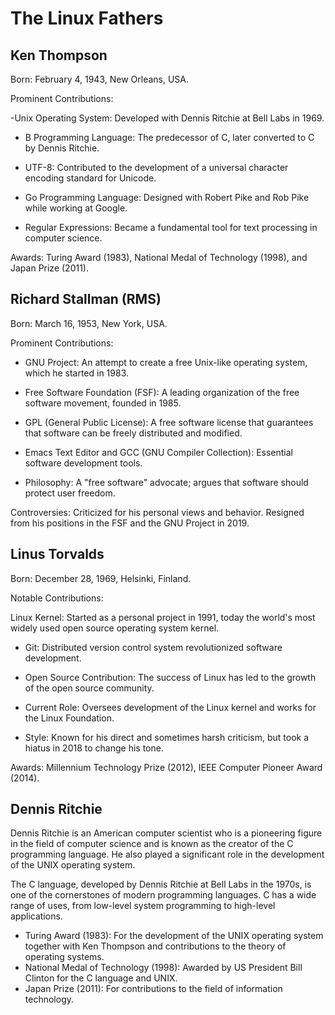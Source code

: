 # The Linux Fathers

## Ken Thompson
Born: February 4, 1943, New Orleans, USA.

Prominent Contributions:

-Unix Operating System: Developed with Dennis Ritchie at Bell Labs in 1969.

- B Programming Language: The predecessor of C, later converted to C by Dennis Ritchie.

- UTF-8: Contributed to the development of a universal character encoding standard for Unicode.

- Go Programming Language: Designed with Robert Pike and Rob Pike while working at Google.

- Regular Expressions: Became a fundamental tool for text processing in computer science.

Awards: Turing Award (1983), National Medal of Technology (1998), and Japan Prize (2011).


## Richard Stallman (RMS)
Born: March 16, 1953, New York, USA.

Prominent Contributions:

- GNU Project: An attempt to create a free Unix-like operating system, which he started in 1983.

- Free Software Foundation (FSF): A leading organization of the free software movement, founded in 1985.

- GPL (General Public License): A free software license that guarantees that software can be freely distributed and modified.

- Emacs Text Editor and GCC (GNU Compiler Collection): Essential software development tools.

- Philosophy: A "free software" advocate; argues that software should protect user freedom.

Controversies: Criticized for his personal views and behavior. Resigned from his positions in the FSF and the GNU Project in 2019.


## Linus Torvalds
Born: December 28, 1969, Helsinki, Finland.

Notable Contributions:

Linux Kernel: Started as a personal project in 1991, today the world's most widely used open source operating system kernel.
- Git: Distributed version control system revolutionized software development.

- Open Source Contribution: The success of Linux has led to the growth of the open source community.

- Current Role: Oversees development of the Linux kernel and works for the Linux Foundation.

- Style: Known for his direct and sometimes harsh criticism, but took a hiatus in 2018 to change his tone.

Awards: Millennium Technology Prize (2012), IEEE Computer Pioneer Award (2014).

## Dennis Ritchie
Dennis Ritchie is an American computer scientist who is a pioneering figure in the field of computer science and is known as the creator of the C programming language. He also played a significant role in the development of the UNIX operating system.

The C language, developed by Dennis Ritchie at Bell Labs in the 1970s, is one of the cornerstones of modern programming languages.
C has a wide range of uses, from low-level system programming to high-level applications.

- Turing Award (1983): For the development of the UNIX operating system together with Ken Thompson and contributions to the theory of operating systems.
- National Medal of Technology (1998): Awarded by US President Bill Clinton for the C language and UNIX.
- Japan Prize (2011): For contributions to the field of information technology.

